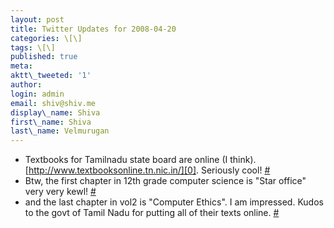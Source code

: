 ```yaml
---
layout: post
title: Twitter Updates for 2008-04-20
categories: \[\]
tags: \[\]
published: true
meta:
aktt\_tweeted: '1'
author:
login: admin
email: shiv@shiv.me
display\_name: Shiva
first\_name: Shiva
last\_name: Velmurugan
---
```


* Textbooks for Tamilnadu state board are online (I think). [http://www.textbooksonline.tn.nic.in/][0]. Seriously cool! [\#][1]
* Btw, the first chapter in 12th grade computer science is "Star office" very very kewl! [\#][2]
* and the last chapter in vol2 is "Computer Ethics". I am impressed. Kudos to the govt of Tamil Nadu for putting all of their texts online. [\#][3]


[0]: http://www.textbooksonline.tn.nic.in/
[1]: http://twitter.com/shvelmur/statuses/793179582
[2]: http://twitter.com/shvelmur/statuses/793179831
[3]: http://twitter.com/shvelmur/statuses/793180444